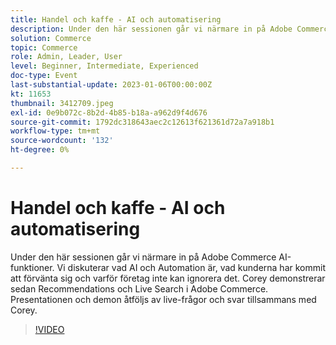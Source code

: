 ```yaml
---
title: Handel och kaffe - AI och automatisering
description: Under den här sessionen går vi närmare in på Adobe Commerce AI-funktioner. Vi diskuterar vad AI och Automation är, vad kunderna har kommit att förvänta sig och varför företag inte kan ignorera det. Corey demonstrerar sedan Recommendations och Live Search i Adobe Commerce. Presentationen och demon åtföljs av live-frågor och svar tillsammans med Corey.
solution: Commerce
topic: Commerce
role: Admin, Leader, User
level: Beginner, Intermediate, Experienced
doc-type: Event
last-substantial-update: 2023-01-06T00:00:00Z
kt: 11653
thumbnail: 3412709.jpeg
exl-id: 0e9b072c-8b2d-4b85-b18a-a962d9f4d676
source-git-commit: 1792dc318643aec2c12613f621361d72a7a918b1
workflow-type: tm+mt
source-wordcount: '132'
ht-degree: 0%

---
```


# Handel och kaffe - AI och automatisering

Under den här sessionen går vi närmare in på Adobe Commerce AI-funktioner. Vi diskuterar vad AI och Automation är, vad kunderna har kommit att förvänta sig och varför företag inte kan ignorera det. Corey demonstrerar sedan Recommendations och Live Search i Adobe Commerce. Presentationen och demon åtföljs av live-frågor och svar tillsammans med Corey.

>[!VIDEO](https://video.tv.adobe.com/v/3412709/?quality=12&learn=on)
